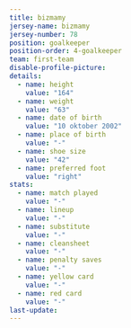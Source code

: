 ```yaml
---
title: bizmamy
jersey-name: bizmamy
jersey-number: 78
position: goalkeeper
position-order: 4-goalkeeper
team: first-team
disable-profile-picture:
details:
  - name: height
    value: "164"
  - name: weight
    value: "63"
  - name: date of birth
    value: "10 oktober 2002"
  - name: place of birth
    value: "-"
  - name: shoe size
    value: "42"
  - name: preferred foot
    value: "right"
stats:
  - name: match played
    value: "-"
  - name: lineup
    value: "-"
  - name: substitute
    value: "-"
  - name: cleansheet
    value: "-"
  - name: penalty saves
    value: "-"
  - name: yellow card
    value: "-"
  - name: red card
    value: "-"
last-update:
---
```

